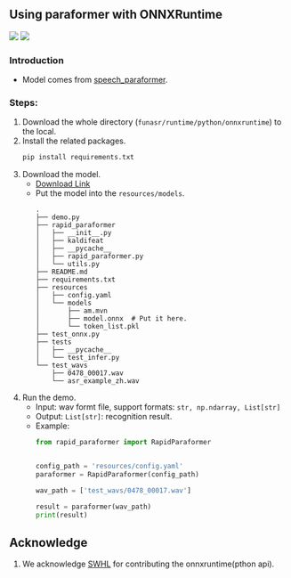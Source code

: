 ## Using paraformer with ONNXRuntime

<p align="left">
    <a href=""><img src="https://img.shields.io/badge/Python->=3.7,<=3.10-aff.svg"></a>
    <a href=""><img src="https://img.shields.io/badge/OS-Linux%2C%20Win%2C%20Mac-pink.svg"></a>
</p>

### Introduction
- Model comes from [speech_paraformer](https://www.modelscope.cn/models/damo/speech_paraformer-large_asr_nat-zh-cn-16k-common-vocab8404-pytorch/summary).


### Steps:
1. Download the whole directory (`funasr/runtime/python/onnxruntime`) to the local.
2. Install the related packages.
   ```bash
   pip install requirements.txt
   ```
3. Download the model.
    - [Download Link](https://swap.oss-cn-hangzhou.aliyuncs.com/zhifu.gzf/export/damo/speech_paraformer-large_asr_nat-zh-cn-16k-common-vocab8404-pytorch/model.onnx?OSSAccessKeyId=LTAI4FxMqzhBUx5XD4mKs296&Expires=2036094510&Signature=agmtMkxLEviGg3Rt3gOO4PvfrJY%3D)
    - Put the model into the `resources/models`.
        ```text
        .
        ├── demo.py
        ├── rapid_paraformer
        │   ├── __init__.py
        │   ├── kaldifeat
        │   ├── __pycache__
        │   ├── rapid_paraformer.py
        │   └── utils.py
        ├── README.md
        ├── requirements.txt
        ├── resources
        │   ├── config.yaml
        │   └── models
        │       ├── am.mvn
        │       ├── model.onnx  # Put it here.
        │       └── token_list.pkl
        ├── test_onnx.py
        ├── tests
        │   ├── __pycache__
        │   └── test_infer.py
        └── test_wavs
            ├── 0478_00017.wav
            └── asr_example_zh.wav
        ```
4. Run the demo.
   - Input: wav formt file, support formats: `str, np.ndarray, List[str]`
   - Output: `List[str]`: recognition result.
   - Example:
        ```python
        from rapid_paraformer import RapidParaformer


        config_path = 'resources/config.yaml'
        paraformer = RapidParaformer(config_path)

        wav_path = ['test_wavs/0478_00017.wav']

        result = paraformer(wav_path)
        print(result)
        ```

## Acknowledge
1. We acknowledge [SWHL](https://github.com/RapidAI/FunASR) for contributing the onnxruntime(pthon api).

